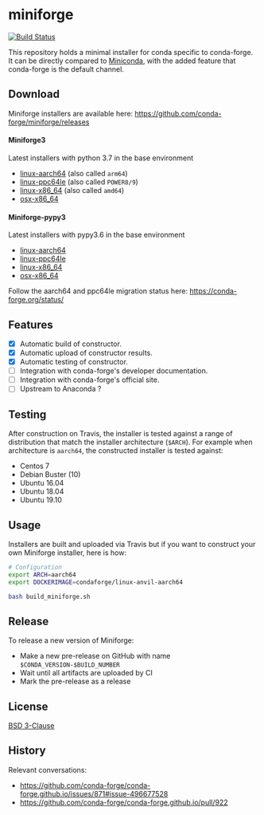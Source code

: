 # miniforge
[![Build Status](https://travis-ci.com/conda-forge/miniforge.svg?branch=master)](https://travis-ci.com/conda-forge/miniforge)

This repository holds a minimal installer for conda specific to conda-forge. It can be directly compared to [Miniconda](https://docs.conda.io/en/latest/miniconda.html), with the added feature that conda-forge is the default channel.

## Download

Miniforge installers are available here: https://github.com/conda-forge/miniforge/releases

#### Miniforge3
Latest installers with python 3.7 in the base environment

- [linux-aarch64](https://github.com/conda-forge/miniforge/releases/latest/download/Miniforge3-Linux-aarch64.sh) (also called `arm64`)
- [linux-ppc64le](https://github.com/conda-forge/miniforge/releases/latest/download/Miniforge3-Linux-ppc64le.sh) (also called `POWER8/9`)
- [linux-x86_64](https://github.com/conda-forge/miniforge/releases/latest/download/Miniforge3-Linux-x86_64.sh) (also called `amd64`)
- [osx-x86_64](https://github.com/conda-forge/miniforge/releases/latest/download/Miniforge3-MacOSX-x86_64.sh)

#### Miniforge-pypy3
Latest installers with pypy3.6 in the base environment

- [linux-aarch64](https://github.com/conda-forge/miniforge/releases/latest/download/Miniforge-pypy3-Linux-aarch64.sh)
- [linux-ppc64le](https://github.com/conda-forge/miniforge/releases/latest/download/Miniforge-pypy3-Linux-ppc64le.sh)
- [linux-x86_64](https://github.com/conda-forge/miniforge/releases/latest/download/Miniforge-pypy3-Linux-x86_64.sh)
- [osx-x86_64](https://github.com/conda-forge/miniforge/releases/latest/download/Miniforge-pypy3-MacOSX-x86_64.sh)

Follow the aarch64 and ppc64le migration status here: https://conda-forge.org/status/

## Features

- [X] Automatic build of constructor.
- [X] Automatic upload of constructor results.
- [X] Automatic testing of constructor.
- [ ] Integration with conda-forge's developer documentation.
- [ ] Integration with conda-forge's official site.
- [ ] Upstream to Anaconda ?

## Testing

After construction on Travis, the installer is tested against a range of distribution that match the installer architecture (`$ARCH`). For example when architecture is `aarch64`, the constructed installer is tested against:

- Centos 7
- Debian Buster (10)
- Ubuntu 16.04
- Ubuntu 18.04
- Ubuntu 19.10

## Usage

Installers are built and uploaded via Travis but if you want to construct your own Miniforge installer, here is how:

```bash
# Configuration
export ARCH=aarch64
export DOCKERIMAGE=condaforge/linux-anvil-aarch64

bash build_miniforge.sh
```

## Release

To release a new version of Miniforge:

- Make a new pre-release on GitHub with name `$CONDA_VERSION-$BUILD_NUMBER`
- Wait until all artifacts are uploaded by CI
- Mark the pre-release as a release

## License

[BSD 3-Clause](./LICENSE)

## History

Relevant conversations:

- https://github.com/conda-forge/conda-forge.github.io/issues/871#issue-496677528
- https://github.com/conda-forge/conda-forge.github.io/pull/922
